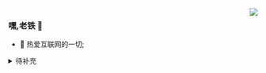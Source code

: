 <img align="right" src="https://github-readme-stats.vercel.app/api?username=kongdf&theme=github_dark&show_icons=true">

### 嘿,老铁 👋

- :orange_book: 热爱互联网的一切;
<!-- - :hammer: Creator of applications and frameworks
- :ram: Founder the ObjCCN
- :meat_on_bone: Meat lover -->

 
<details>
<summary>待补充</summary>
<p>塞尔达YYDS.</p>
</details>
